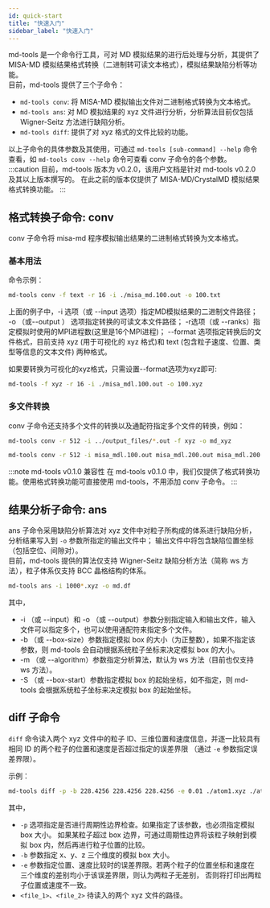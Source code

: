 ```yaml
---
id: quick-start
title: "快速入门"
sidebar_label: "快速入门"
---
```


md-tools 是一个命令行工具，可对 MD 模拟结果的进行后处理与分析，其提供了 MISA-MD 模拟结果格式转换（二进制转可读文本格式），模拟结果缺陷分析等功能。  
目前，md-tools 提供了三个子命令：
- `md-tools conv`: 将 MISA-MD 模拟输出文件对二进制格式转换为文本格式。
- `md-tools ans`: 对 MD 模拟结果的 xyz 文件进行分析，分析算法目前仅包括 Wigner-Seitz 方法进行缺陷分析。
- `md-tools diff`: 提供了对 xyz 格式的文件比较的功能。

以上子命令的具体参数及其使用，可通过 `md-tools [sub-command] --help` 命令查看，如 `md-tools conv --help` 命令可查看 conv 子命令的各个参数。
:::caution
目前，md-tools 版本为 v0.2.0，该用户文档是针对 md-tools v0.2.0 及其以上版本撰写的。
在此之前的版本仅提供了 MISA-MD/CrystalMD 模拟结果格式转换功能。
:::

## 格式转换子命令: conv
conv 子命令将 misa-md 程序模拟输出结果的二进制格式转换为文本格式。

### 基本用法
命令示例：
```bash
md-tools conv -f text -r 16 -i ./misa_md.100.out -o 100.txt
```
上面的例子中，-i 选项（或 --input 选项）指定MD模拟结果的二进制文件路径； -o （或--output ） 选项指定转换的可读文本文件路径； -r选项（或 --ranks）指定模拟时使用的MPI进程数(这里是16个MPI进程)；
--format 选项指定转换后的文件格式，目前支持 xyz (用于可视化的 xyz 格式)和 text (包含粒子速度、位置、类型等信息的文本文件) 两种格式。

如果要转换为可视化的xyz格式，只需设置--format选项为xyz即可:
```bash
md-tools -f xyz -r 16 -i ./misa_mdl.100.out -o 100.xyz
```

### 多文件转换
conv 子命令还支持多个文件的转换以及通配符指定多个文件的转换，例如：
```bash
md-tools conv -r 512 -i ../output_files/*.out -f xyz -o md_xyz
```
```bash
md-tools conv -r 512 -i misa_mdl.100.out misa_mdl.200.out misa_mdl.200.out -f xyz -o md_xyz
```

:::note md-tools v0.1.0 兼容性
在 md-tools v0.1.0 中，我们仅提供了格式转换功能。使用格式转换功能可直接使用 md-tools，不用添加 conv 子命令。
:::

## 结果分析子命令: ans
ans 子命令采用缺陷分析算法对 xyz 文件中对粒子所构成的体系进行缺陷分析，分析结果写入到 `-o` 参数所指定的输出文件中；
输出文件中将包含缺陷位置坐标（包括空位、间隙对）。  
目前，md-tools 提供的算法仅支持 Wigner-Seitz 缺陷分析方法（简称 ws 方法），粒子体系仅支持 BCC 晶格结构的体系。

```bash
md-tools ans -i 1000*.xyz -o md.df
```
其中，
- -i （或 --input）和 -o （或 --output）参数分别指定输入和输出文件，输入文件可以指定多个，也可以使用通配符来指定多个文件。
- -b （或 --box-size）参数指定模拟 box 的大小（为正整数），如果不指定该参数，则 md-tools 会自动根据系统粒子坐标来决定模拟 box 的大小。
- -m （或 --algorithm）参数指定分析算法，默认为 ws 方法（目前也仅支持 ws 方法）。
- -S （或 --box-start）参数指定模拟 box 的起始坐标，如不指定，则 md-tools 会根据系统粒子坐标来决定模拟 box 的起始坐标。

## diff 子命令
`diff` 命令读入两个 xyz 文件中的粒子 ID、三维位置和速度信息，并逐一比较具有相同 ID 的两个粒子的位置和速度是否超过指定的误差界限
（通过 `-e` 参数指定误差界限）。

示例：
```bash
md-tools diff -p -b 228.4256 228.4256 228.4256 -e 0.01 ./atom1.xyz ./atom2.xyz
```
其中，
- `-p` 选项指定是否进行周期性边界检查。如果指定了该参数，也必须指定模拟 box 大小。
如果某粒子超过 box 边界，可通过周期性边界将该粒子映射到模拟 box 内，然后再进行粒子位置的比较。  
- `-b` 参数指定 x、y、z 三个维度的模拟 box 大小。
- `-e` 参数指定位置、速度比较时的误差界限。若两个粒子的位置坐标和速度在三个维度的差别均小于该误差界限，则认为两粒子无差别，
  否则将打印出两粒子位置或速度不一致。
- `<file_1>`、`<file_2>` 待读入的两个 xyz 文件的路径。
